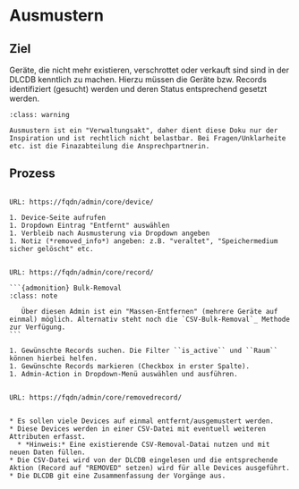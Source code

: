 # Ausmustern

## Ziel

Geräte, die nicht mehr existieren, verschrottet oder verkauft sind sind in der DLCDB kenntlich zu machen. Hierzu müssen die Geräte bzw. Records identifiziert (gesucht) werden und deren Status entsprechend gesetzt werden.


```{admonition} Verwaltungsakt
:class: warning

Ausmustern ist ein "Verwaltungsakt", daher dient diese Doku nur der Inspiration und ist rechtlich nicht belastbar. Bei Fragen/Unklarheite etc. ist die Finazabteilung die Ansprechpartnerin.
```

## Prozess


`````{dropdown} Device

URL: https://fqdn/admin/core/device/

1. Device-Seite aufrufen
1. Dropdown Eintrag "Entfernt" auswählen
1. Verbleib nach Ausmusterung via Dropdown angeben
1. Notiz (*removed_info*) angeben: z.B. "veraltet", "Speichermedium sicher gelöscht" etc.

`````


`````{dropdown} RecordAdmin

URL: https://fqdn/admin/core/record/

```{admonition} Bulk-Removal
:class: note

   Über diesen Admin ist ein "Massen-Entfernen" (mehrere Geräte auf einmal) möglich. Alternativ steht noch die `CSV-Bulk-Removal`_ Methode zur Verfügung.
```

1. Gewünschte Records suchen. Die Filter ``is_active`` und ``Raum`` können hierbei helfen.
1. Gewünschte Records markieren (Checkbox in erster Spalte).
1. Admin-Action in Dropdown-Menü auswählen und ausführen.

`````


`````{dropdown} RemovedRecordAdmin

URL: https://fqdn/admin/core/removedrecord/

`````

`````{dropdown} CSV-Bulk-Removal

* Es sollen viele Devices auf einmal entfernt/ausgemustert werden.
* Diese Devices werden in einer CSV-Datei mit eventuell weiteren Attributen erfasst.
  * *Hinweis:* Eine existierende CSV-Removal-Datai nutzen und mit neuen Daten füllen.
* Die CSV-Datei wird von der DLCDB eingelesen und die entsprechende Aktion (Record auf "REMOVED" setzen) wird für alle Devices ausgeführt.
* Die DLCDB git eine Zusammenfassung der Vorgänge aus.

`````
